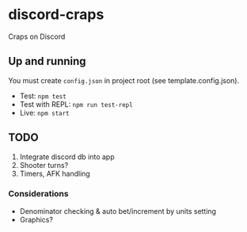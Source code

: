 # discord-craps

Craps on Discord

## Up and running

You must create `config.json` in project root (see template.config.json).

- Test: `npm test`
- Test with REPL: `npm run test-repl`
- Live: `npm start`

## TODO

1. Integrate discord db into app
2. Shooter turns?
3. Timers, AFK handling

### Considerations

- Denominator checking & auto bet/increment by units setting
- Graphics?
